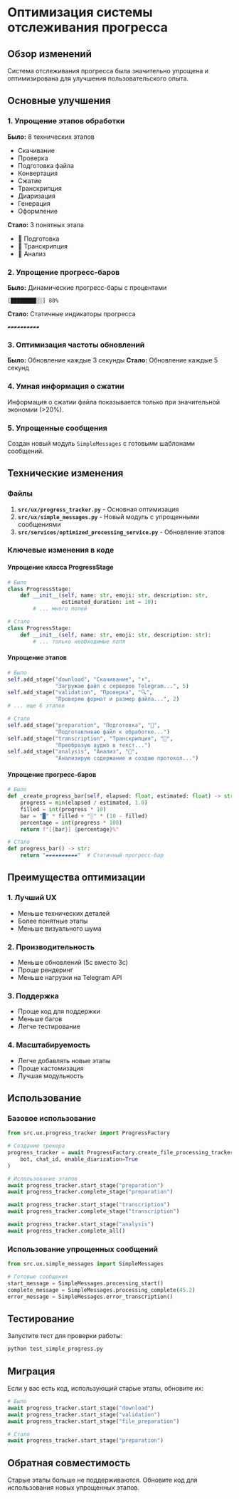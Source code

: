 # Оптимизация системы отслеживания прогресса

## Обзор изменений

Система отслеживания прогресса была значительно упрощена и оптимизирована для улучшения пользовательского опыта.

## Основные улучшения

### 1. Упрощение этапов обработки

**Было:** 8 технических этапов
- Скачивание
- Проверка
- Подготовка файла
- Конвертация
- Сжатие
- Транскрипция
- Диаризация
- Генерация
- Оформление

**Стало:** 3 понятных этапа
- 📁 Подготовка
- 🎯 Транскрипция
- 🤖 Анализ

### 2. Упрощение прогресс-баров

**Было:** Динамические прогресс-бары с процентами
```
[████████░░] 80%
```

**Стало:** Статичные индикаторы прогресса
```
▰▰▰▰▰▰▰▰▰▰
```

### 3. Оптимизация частоты обновлений

**Было:** Обновление каждые 3 секунды
**Стало:** Обновление каждые 5 секунд

### 4. Умная информация о сжатии

Информация о сжатии файла показывается только при значительной экономии (>20%).

### 5. Упрощенные сообщения

Создан новый модуль `SimpleMessages` с готовыми шаблонами сообщений.

## Технические изменения

### Файлы

1. **`src/ux/progress_tracker.py`** - Основная оптимизация
2. **`src/ux/simple_messages.py`** - Новый модуль с упрощенными сообщениями
3. **`src/services/optimized_processing_service.py`** - Обновление этапов

### Ключевые изменения в коде

#### Упрощение класса ProgressStage
```python
# Было
class ProgressStage:
    def __init__(self, name: str, emoji: str, description: str, 
                 estimated_duration: int = 10):
        # ... много полей

# Стало
class ProgressStage:
    def __init__(self, name: str, emoji: str, description: str):
        # ... только необходимые поля
```

#### Упрощение этапов
```python
# Было
self.add_stage("download", "Скачивание", "⬇️", 
               "Загружаю файл с серверов Telegram...", 5)
self.add_stage("validation", "Проверка", "🔍", 
               "Проверяю формат и размер файла...", 2)
# ... еще 6 этапов

# Стало
self.add_stage("preparation", "Подготовка", "📁", 
               "Подготавливаю файл к обработке...")
self.add_stage("transcription", "Транскрипция", "🎯", 
               "Преобразую аудио в текст...")
self.add_stage("analysis", "Анализ", "🤖", 
               "Анализирую содержание и создаю протокол...")
```

#### Упрощение прогресс-баров
```python
# Было
def _create_progress_bar(self, elapsed: float, estimated: float) -> str:
    progress = min(elapsed / estimated, 1.0)
    filled = int(progress * 10)
    bar = "█" * filled + "░" * (10 - filled)
    percentage = int(progress * 100)
    return f"[{bar}] {percentage}%"

# Стало
def progress_bar() -> str:
    return "▰▰▰▰▰▰▰▰▰▰"  # Статичный прогресс-бар
```

## Преимущества оптимизации

### 1. Лучший UX
- Меньше технических деталей
- Более понятные этапы
- Меньше визуального шума

### 2. Производительность
- Меньше обновлений (5с вместо 3с)
- Проще рендеринг
- Меньше нагрузки на Telegram API

### 3. Поддержка
- Проще код для поддержки
- Меньше багов
- Легче тестирование

### 4. Масштабируемость
- Легче добавлять новые этапы
- Проще кастомизация
- Лучшая модульность

## Использование

### Базовое использование
```python
from src.ux.progress_tracker import ProgressFactory

# Создание трекера
progress_tracker = await ProgressFactory.create_file_processing_tracker(
    bot, chat_id, enable_diarization=True
)

# Использование этапов
await progress_tracker.start_stage("preparation")
await progress_tracker.complete_stage("preparation")

await progress_tracker.start_stage("transcription")
await progress_tracker.complete_stage("transcription")

await progress_tracker.start_stage("analysis")
await progress_tracker.complete_all()
```

### Использование упрощенных сообщений
```python
from src.ux.simple_messages import SimpleMessages

# Готовые сообщения
start_message = SimpleMessages.processing_start()
complete_message = SimpleMessages.processing_complete(45.2)
error_message = SimpleMessages.error_transcription()
```

## Тестирование

Запустите тест для проверки работы:
```bash
python test_simple_progress.py
```

## Миграция

Если у вас есть код, использующий старые этапы, обновите их:

```python
# Было
await progress_tracker.start_stage("download")
await progress_tracker.start_stage("validation")
await progress_tracker.start_stage("file_preparation")

# Стало
await progress_tracker.start_stage("preparation")
```

## Обратная совместимость

Старые этапы больше не поддерживаются. Обновите код для использования новых упрощенных этапов.
